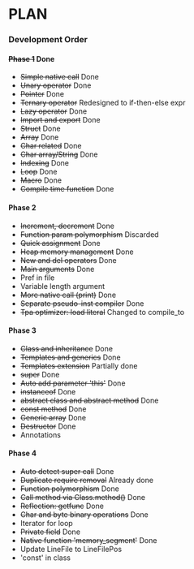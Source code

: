 # PLAN

### Development Order

#### ~~Phase 1~~ Done
* ~~Simple native call~~ Done
* ~~Unary operator~~ Done
* ~~Pointer~~ Done
* ~~Ternary operator~~ Redesigned to if-then-else expr
* ~~Lazy operator~~ Done
* ~~Import and export~~ Done
* ~~Struct~~ Done
* ~~Array~~ Done
* ~~Char related~~ Done
* ~~Char array/String~~ Done
* ~~Indexing~~ Done
* ~~Loop~~ Done
* ~~Macro~~ Done
* ~~Compile time function~~ Done

#### Phase 2
* ~~Increment, decrement~~ Done
* ~~Function param polymorphism~~ Discarded
* ~~Quick assignment~~ Done
* ~~Heap memory management~~ Done
* ~~New and del operators~~ Done
* ~~Main arguments~~ Done
* Pref in file
* Variable length argument
* ~~More native call (print)~~ Done
* ~~Separate pseudo-inst compiler~~ Done
* ~~Tpa optimizer: load literal~~ Changed to compile_to

#### Phase 3
* ~~Class and inheritance~~ Done
* ~~Templates and generics~~ Done
* ~~Templates extension~~ Partially done
* ~~super~~ Done
* ~~Auto add parameter 'this'~~ Done
* ~~instanceof~~ Done
* ~~abstract class and abstract method~~ Done
* ~~const method~~ Done
* ~~Generic array~~ Done
* ~~Destructor~~ Done
* Annotations

#### Phase 4
* ~~Auto detect super call~~ Done
* ~~Duplicate require removal~~ Already done
* ~~Function polymorphism~~ Done
* ~~Call method via Class.method()~~ Done
* ~~Reflection: getfunc~~ Done
* ~~Char and byte binary operations~~ Done
* Iterator for loop
* ~~Private field~~ Done
* ~~Native function 'memory_segment'~~ Done
* Update LineFile to LineFilePos
* 'const' in class
